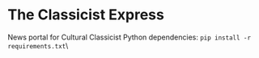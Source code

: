 # The Classicist Express
News portal for Cultural Classicist
Python dependencies: `pip install -r requirements.txt`\
